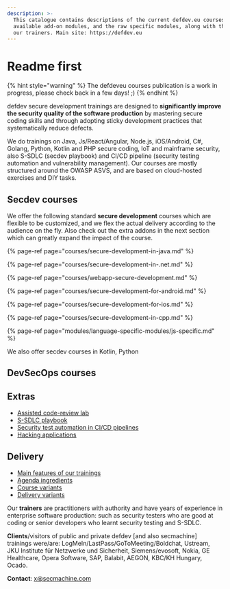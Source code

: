 ```yaml
---
description: >-
  This catalogue contains descriptions of the current defdev.eu courses, the
  available add-on modules, and the raw specific modules, along with the bios of
  our trainers. Main site: https://defdev.eu
---
```


# Readme first

{% hint style="warning" %}
The defdeveu courses publication is a work in progress, please check back in a few days! ;\)
{% endhint %}

defdev secure development trainings are designed to **significantly improve the security quality of the software production** by mastering secure coding skills and through adopting sticky development practices that systematically reduce defects.

We do trainings on Java, Js/React/Angular, Node.js, iOS/Android, C\#, Golang, Python, Kotlin and PHP secure coding, IoT and mainframe security, also S-SDLC \(secdev playbook\) and CI/CD pipeline \(security testing automation and vulnerability management\). Our courses are mostly structured around the OWASP ASVS, and are based on cloud-hosted exercises and DIY tasks.

## Secdev courses

We offer the following standard **secure development** courses which are flexible to be customized, and we flex the actual delivery according to the audience on the fly. Also check out the extra addons in the next section which can greatly expand the impact of the course.

{% page-ref page="courses/secure-development-in-java.md" %}

{% page-ref page="courses/secure-development-in-.net.md" %}

{% page-ref page="courses/webapp-secure-development.md" %}

{% page-ref page="courses/secure-development-for-android.md" %}

{% page-ref page="courses/secure-development-for-ios.md" %}

{% page-ref page="courses/secure-development-in-cpp.md" %}

{% page-ref page="modules/language-specific-modules/js-specific.md" %}

We also offer secdev courses in Kotlin, Python  

## DevSecOps courses



## Extras

* [Assisted code-review lab](modules/assisted-code-review-lab.md)
* [S-SDLC playbook](modules/s-sdlc-playbook.md)
* [Security test automation in CI/CD pipelines](testing-courses/security-test-automation-in-ci-cd-pipelines.md)
* [Hacking applications](modules/hacking-applications.md)

## Delivery

* [Main features of our trainings](delivery/main-features.md)
* [Agenda ingredients](delivery/agenda-ingredients.md)
* [Course variants](delivery/course-variants.md)
* [Delivery variants](delivery/delivery-variants.md)

Our **trainers** are practitioners with authority and have years of experience in enterprise software production: such as security testers who are good at coding or senior developers who learnt security testing and S-SDLC.

**Clients**/visitors of public and private defdev \[and also secmachine\] trainings were/are: LogMeIn/LastPass/GoToMeeting/Boldchat, Ustream, JKU Institute für Netzwerke und Sicherheit, Siemens/evosoft, Nokia, GE Healthcare, Opera Software, SAP, Balabit, AEGON, KBC/KH Hungary, Ocado.

**Contact**: x@secmachine.com

